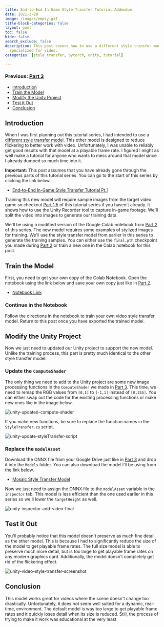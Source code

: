 ```yaml
---
title: End-to-End In-Game Style Transfer Tutorial Addendum
date: 2021-3-20
image: /images/empty.gif
title-block-categories: false
layout: post
toc: false
hide: false
search_exclude: false
description: This post covers how to use a different style transfer model that is
  specialized for video.
categories: [style_transfer, pytorch, unity, tutorial]

---
```


### Previous: [Part 3](../part-3/)

* [Introduction](#introduction)
* [Train the Model](#train-the-model)
* [Modify the Unity Project](#modify-the-unity-project)
* [Test it Out](#test-it-out)
* [Conclusion](#conclusion)

## Introduction

When I was first planning out this tutorial series, I had intended to use a [different style transfer model](https://github.com/OndrejTexler/Few-Shot-Patch-Based-Training). This other model is designed to reduce flickering to better work with video. Unfortunately, I was unable to reliably get good results with that model at a playable frame rate. I figured I might as well make a tutorial for anyone who wants to mess around that model since I already dumped so much time into it.

**Important:** This post assumes that you have already gone through the previous parts of this tutorial series. You can go to the start of this series by clicking the link below.

* [End-to-End In-Game Style Transfer Tutorial Pt.1](../part-1/)

Training this new model will require sample images from the target video game so checkout [Part 1.5](../part-1-5/) of this tutorial series if you haven't already. It shows how to use the Unity Recorder tool to capture in-game footage. We'll split the video into images to generate our training data.

We'll be using a modified version of the Google Colab notebook from [Part 2](../part-2/) of this series. The new model requires some examples of stylized images for training. We'll use the style transfer model from earlier in this series to generate the training samples. You can either use the `final.pth` checkpoint you made during [Part 2](../part-2/) or train a new one in the Colab notebook for this post.



## Train the Model

First, you need to get your own copy of the Colab Notebook. Open the notebook using the link below and save your own copy just like in [Part 2](../part-2/#open-google-colab-notebook).

* [Notebook Link](https://colab.research.google.com/drive/1511cxTph5bdfL9KLjn9AbQa0YI9IoPr5?usp=sharing)

### Continue in the Notebook

Follow the directions in the notebook to train your own video style transfer model. Return to this post once you have exported the trained model.



## Modify the Unity Project

Now we just need to updated our Unity project to support the new model. Unlike the training process, this part is pretty much identical to the other style transfer model.

### Update the `ComputeShader`

The only thing we need to add to the Unity project are some new image processing functions in the `ComputeShader` we made in [Part 3](../part-3/#create-compute-shader). This time, we need to remap the RGB values from `[0,1]` to `[-1,1]` instead of `[0,255]`. You can either swap out the code for the existing processing functions or make new ones like in the image below.

![unity-updated-compute-shader](./images/unity-updated-compute-shader.png)

If you make new functions, be sure to replace the function names in the `StyleTransfer.cs` script.

![unity-update-styleTransfer-script](./images/unity-update-styleTransfer-script.png)



### Replace the `modelAsset`

Download the ONNX file from your Google Drive just like in [Part 3](../part-3/#download-onnx-files) and drop it into the `Models` folder. You can also download the model I'll be using from the link below.

* [Mosaic Style Transfer Model](https://drive.google.com/file/d/1s82LEQtX9sIQOGKTzpfa73CQztWoiJgv/view?usp=sharing)

Now we just need to assign the ONNX file to the `modelAsset` variable in the `Inspector` tab. This model is less efficient than the one used earlier in this series so we'll lower the `targetHeight` as well.

![unity-inspector-add-video-final](./images/unity-inspector-add-video-final.png)



## Test it Out

You'll probably notice that this model doesn't preserve as much fine detail as the other model. This is because I had to significantly reduce the size of the model to get playable frame rates. The full size model is able to preserve much more detail, but is too large to get playable frame rates on any modern graphics card. Additionally, the model doesn't completely get rid of the flickering effect.

![unity-video-style-transfer-screenshot](./images/unity-video-style-transfer-screenshot.jpg)

 

## Conclusion

This model works great for videos where the scene doesn't change too drastically. Unfortunately, it does not seem well suited for a dynamic, real-time, environment. The default model is way too large to get playable frame rates and it quickly loses detail when its size is reduced. Still, the process of trying to make it work was educational at the very least.